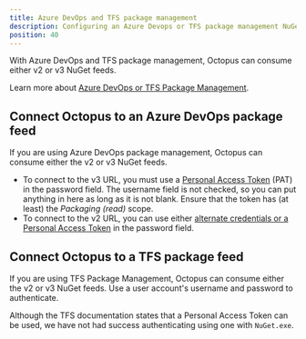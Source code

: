 ```yaml
---
title: Azure DevOps and TFS package management
description: Configuring an Azure Devops or TFS package management NuGet feed as an Octopus feed.
position: 40
---
```


With Azure DevOps and TFS package management, Octopus can consume either v2 or v3 NuGet feeds.

Learn more about [Azure DevOps or TFS Package Management](https://www.visualstudio.com/en-us/docs/package/overview).

## Connect Octopus to an Azure DevOps package feed

If you are using Azure DevOps package management, Octopus can consume either the v2 or v3 NuGet feeds.

- To connect to the v3 URL, you must use a [Personal Access Token](https://docs.microsoft.com/en-us/azure/devops/organizations/accounts/use-personal-access-tokens-to-authenticate) (PAT) in the password field. The username field is not checked, so you can put anything in here as long as it is not blank. Ensure that the token has (at least) the *Packaging (read)* scope.
- To connect to the v2 URL, you can use either [alternate credentials or a Personal Access Token](https://docs.microsoft.com/en-us/azure/devops/organizations/accounts/use-personal-access-tokens-to-authenticate) in the password field.

## Connect Octopus to a TFS package feed

If you are using TFS Package Management, Octopus can consume either the v2 or v3 NuGet feeds. Use a user account's username and password to authenticate.

Although the TFS documentation states that a Personal Access Token can be used, we have not had success authenticating using one with `NuGet.exe`.
